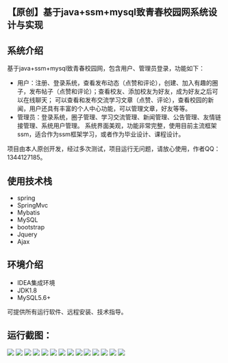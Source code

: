 ## 【原创】基于java+ssm+mysql致青春校园网系统设计与实现

## 系统介绍

基于java+ssm+mysql致青春校园网，包含用户、管理员登录，功能如下：
- 用户：注册、登录系统，查看发布动态（点赞和评论），创建、加入有趣的圈子，发布帖子（点赞和评论）；查看校友、添加校友为好友，成为好友之后可以在线聊天；
可以查看和发布交流学习文章（点赞、评论），查看校园的新闻，用户还具有丰富的个人中心功能，可以管理文章，好友等等。
- 管理员：登录系统，圈子管理、学习交流管理、新闻管理、公告管理、友情链接管理、系统用户管理。
系统界面美观，功能非常完整，使用目前主流框架ssm，适合作为ssm框架学习，或者作为毕业设计、课程设计。

项目由本人原创开发，经过多次测试，项目运行无问题，请放心使用，作者QQ：1344127185。

## 使用技术栈

- spring
- SpringMvc
- Mybatis
- MySQL
- bootstrap
- Jquery
- Ajax

## 环境介绍

- IDEA集成环境
- JDK1.8
- MySQL5.6+

可提供所有运行软件、远程安装、技术指导。

## 运行截图：
![](https://github.com/itcoderyhl/iphoto/blob/main/images/1.png)
![](https://github.com/itcoderyhl/iphoto/blob/main/images/2.png)
![](https://github.com/itcoderyhl/iphoto/blob/main/images/3.png)
![](https://github.com/itcoderyhl/iphoto/blob/main/images/4.png)
![](https://github.com/itcoderyhl/iphoto/blob/main/images/5.png)
![](https://github.com/itcoderyhl/iphoto/blob/main/images/6.png)
![](https://github.com/itcoderyhl/iphoto/blob/main/images/7.png)
![](https://github.com/itcoderyhl/iphoto/blob/main/images/8.png)
![](https://github.com/itcoderyhl/iphoto/blob/main/images/9.png)
![](https://github.com/itcoderyhl/iphoto/blob/main/images/10.png)
![](https://github.com/itcoderyhl/iphoto/blob/main/images/11.png)
![](https://github.com/itcoderyhl/iphoto/blob/main/images/12.png)
![](https://github.com/itcoderyhl/iphoto/blob/main/images/13.png)
![](https://github.com/itcoderyhl/iphoto/blob/main/images/14.png)


